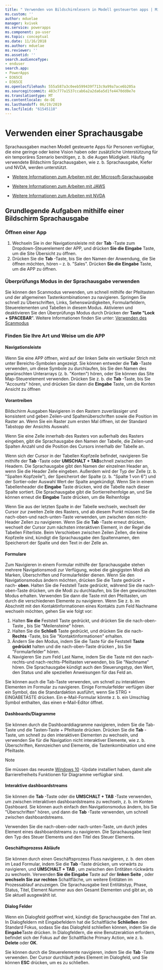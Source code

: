 ```yaml
---
title: " Verwenden von Bildschirmlesern in Modell gesteuerten apps | MicrosoftDocs"
ms.custom: ''
author: mduelae
manager: kvivek
ms.service: powerapps
ms.component: pa-user
ms.topic: conceptual
ms.date: 11/16/2018
ms.author: mduelae
ms.reviewer: ''
ms.assetid: ''
search.audienceType:
- enduser
search.app:
- PowerApps
- D365CE
- D365CE
ms.openlocfilehash: 555a587a3c0eeb599439f713c9a99a7ace6b205a
ms.sourcegitcommit: 483c777a1537ccab6a2a2da6a5d1fe4470dd0e7e
ms.translationtype: MT
ms.contentlocale: de-DE
ms.lasthandoff: 06/19/2019
ms.locfileid: "61545118"
---
```

# <a name="use-a-screen-reader"></a>Verwenden einer Sprachausgabe 


Sprachausgaben machen Modell gesteuerte Apps für Personen verfügbar, die eine geringe oder keine Vision haben oder zusätzliche Unterstützung für ein temporäres Szenario benötigen, z. b. die Augen Müdigkeit. Häufig verwendete Bildschirm Sprachausgaben, wie z. b. Sprachausgabe, Kiefer und NVDA, werden unterstützt. 

- [Weitere Informationen zum Arbeiten mit der Microsoft-Sprachausgabe](https://support.microsoft.com/help/22798)
- [Weitere Informationen zum Arbeiten mit JAWS](http://www.freedomscientific.com/Products/Blindness/JawsDocumentation)


- [Weitere Informationen zum Arbeiten mit NVDA](https://www.nvaccess.org/get-help/)


## <a name="basic-tasks-using-a-screen-reader"></a>Grundlegende Aufgaben mithilfe einer Bildschirm Sprachausgabe 

### <a name="open-an-app"></a>Öffnen einer App

1.  Wechseln Sie in der Navigationsleiste mit der **Tab** -Taste zum Dropdown-Steuerelement der APP, und drücken **Sie die Eingabe** Taste, um die Site Übersicht zu öffnen.
2.  Drücken Sie die **Tab** -Taste, bis Sie den Namen der Anwendung, die Sie öffnen möchten, hören – z. b. "Sales". Drücken **Sie die Eingabe** Taste, um die APP zu öffnen.

### <a name="use-scan-mode-in-narrator"></a>Überprüfungs Modus in der Sprachausgabe verwenden
Sie können den Scanmodus verwenden, um schnell mithilfe der Pfeiltasten und der allgemeinen Tastenkombinationen zu navigieren. Springen Sie schnell zu Überschriften, Links, Sehenswürdigkeiten, Formularfeldern, Steuerelementen und Tabellen in diesem Modus. Aktivieren und deaktivieren Sie den Überprüfungs Modus durch Drücken der **Taste "Lock + SPACEBAR**". Weitere Informationen finden Sie unter: [Verwenden des Scanmodus](https://support.microsoft.com/en-us/help/22809/windows-10-narrator-using-scan-mode)

### <a name="find-your-way-around-the-app"></a>Finden Sie Ihre Art und Weise um die APP

#### <a name="navigation-bar"></a>Navigationsleiste
Wenn Sie eine APP öffnen, wird auf der linken Seite ein vertikaler Strich mit unter Bereichs-Symbolen angezeigt. Sie können entweder die **Tab** -Taste verwenden, um diese Symbole zu durchlaufen, bis Sie den Namen des gewünschten Unterarrays (z. b. "Konten") hören, oder Sie können das Site Map-Steuerelement verwenden. Drücken Sie z. b. die **Tab** -Taste, bis Sie "Accounts" hören, und drücken Sie dann die **Eingabe** Taste, um die Konten Ansicht zu öffnen

#### <a name="grids"></a>Vorantreiben
Bildschirm Ausgaben Navigieren in den Rastern zuverlässiger und konsistent und geben Zeilen-und Spaltenüberschriften sowie die Position im Raster an. Wenn Sie ein Raster zum ersten Mal öffnen, ist der Standard Tabstopp der Ansichts Auswahl. 

Wenn Sie eine Zelle innerhalb des Rasters von außerhalb des Rasters eingeben, gibt die Sprachausgabe den Namen der Tabelle, die Zeilen-und Spalten Anzahl und die Position des Cursors innerhalb der Tabelle an.

Wenn sich der Cursor in der Tabellen Kopfzeile befindet, navigieren Sie mithilfe der **Tab** -Taste oder **UMSCHALT + TAB**schnell zwischen den Headern. Die Sprachausgabe gibt den Namen der einzelnen Header an, wenn Sie die Header Zelle eingeben. Außerdem wird der Typ der Zelle (z. b. "Spalten Kopfzeile"), der Speicherort der Spalte (z. b. "Spalte 1 von 6") und der Sortier-oder Auswahl Wert der Spalte angekündigt. Wenn Sie in einem Tabellenheader die **Eingabe** Taste drücken, wird die Tabelle nach dieser Spalte sortiert. Die Sprachausgabe gibt die Sortierreihenfolge an, und Sie können erneut die **Eingabe** Taste drücken, um die Reihenfolge

Wenn Sie aus der letzten Spalte in der Tabelle wechseln, wechselt der Cursor zur zweiten Zeile des Rasters, und ab diesem Punkt müssen Sie die nach-oben-und nach-unten-Taste verwenden, um zwischen den nicht-Header Zellen zu navigieren. Wenn Sie die **Tab** -Taste erneut drücken, wechselt der Cursor zum nächsten interaktiven Element, in der Regel die Tabellen Filterliste. Beim Verschieben zwischen Zeilen Zellen, die keine Kopfzeile sind, kündigt die Sprachausgabe den Spaltennamen, den Speicherort der Spalte und den Text in der Zelle an.

#### <a name="forms"></a>Formulare
Zum Navigieren in einem Formular mithilfe der Sprachausgabe stehen mehrere Navigationsmodi zur Verfügung, wobei die gängigsten Modi als Marken, Überschriften und Formularfelder dienen. Wenn Sie den Navigationsmodus ändern möchten, drücken Sie die Taste gedrückt + nach- **oben**. Halten Sie die Feststell Taste gedrückt, während Sie die nach-oben-Taste drücken, um die Modi zu durchlaufen, bis Sie den gewünschten Modus erhalten. Verwenden Sie dann die Taste mit den Pfeiltasten, um durch die verschiedenen Elemente zu navigieren. Wenn Sie z. b. im Abschnitt mit den Kontaktinformationen eines Kontakts zum Feld Nachname wechseln möchten, gehen Sie wie folgt vor:

1.  Halten **Sie die** Feststell Taste gedrückt, und drücken Sie die nach-oben-Taste **,** bis Sie "Meilensteine" hören.
2.  Halten Sie die **Schließ** Taste gedrückt, und drücken Sie die nach- **Rechts** -Taste, bis Sie "Kontaktinformationen" erhalten.
3.  Ändern Sie den Modus, indem Sie die Taste für die Feststell **Taste gedrückt** halten und die nach-oben-Taste drücken **,** bis Sie "Formularfelder" hören.
4.  Navigieren Sie zum Feld Last Name, indem Sie die Taste mit den nach-rechts-und nach-rechts-Pfeiltasten verwenden, bis Sie "Nachname" hören. Die Sprachausgabe kündigt auch den Steuerungstyp, den Wert, den Status und alle speziellen Anweisungen für das Feld an.

Sie können auch die Tab-Taste verwenden, um schnell zu interaktiven Elementen im Formular zu navigieren. Einige Formularfelder verfügen über ein Symbol, das die Standardaktion ausführt, wenn Sie STRG + EINGABETASTE drücken. Ein e-Mail-Formular könnte z. b. ein Umschlag Symbol enthalten, das einen e-Mail-Editor öffnet. 

#### <a name="dashboardscharts"></a>Dashboards/Diagramme
Sie können durch die Dashboarddiagramme navigieren, indem Sie die Tab-Taste und die Tasten-Taste + Pfeiltaste drücken. Drücken Sie die **Tab** -Taste, um schnell zu den interaktiven Elementen zu wechseln, und verwenden Sie für die Navigation nicht interaktiver Elemente, wie z. b. Überschriften, Kennzeichen und Elemente, die Tastenkombination und eine Pfeiltaste.


> [!NOTE]
> Sie müssen das neueste [Windows 10](http://www.microsoft.com/enable/products/windows10/default.aspx) -Update installiert haben, damit alle Barrierefreiheits Funktionen für Diagramme verfügbar sind.

#### <a name="interactive-dashboard-streams"></a>Interaktive dashboardstreams
Sie können die **Tab** -Taste oder die **UMSCHALT + TAB** -Taste verwenden, um zwischen interaktiven dashboardstreams zu wechseln, z. b. im Konten Dashboard. Sie können auch einfach den Navigationsmodus ändern, bis Sie "Überschriften" hören, und dann die **Tab** -Taste verwenden, um schnell zwischen dashboardstreams.

Verwenden Sie die nach-oben-oder nach-unten-Taste, um durch jedes Element eines dashboardstreams zu navigieren. Die Sprachausgabe liest den Typ des Steuer Elements und den Titel des Steuer Elements.

#### <a name="business-process-flows"></a>Geschäftsprozess Abläufe
Sie können durch einen Geschäftsprozess Fluss navigieren, z. b. den oben im Lead Formular, indem Sie die **Tab** -Taste drücken, um vorwärts zu navigieren, und **UMSCHALT + TAB** , um zwischen den Entitäten rückwärts zu wechseln. Verwenden **Sie die Eingabe** Taste auf der **linken Seite** , oder **wechseln Sie zur rechten** Schaltfläche, um weitere Entitäten im Prozessablauf anzuzeigen. Die Sprachausgabe liest Entitätstyp, Phase, Status, Titel, Element Nummer aus den Gesamt Elementen und gibt an, ob Sie aktuell ausgewählt ist.

#### <a name="dialog-boxes"></a>Dialog Felder

Wenn ein Dialogfeld geöffnet wird, kündigt die Sprachausgabe den Titel an. In Dialogfeldern mit Eingabefeldern hat die Schaltfläche **Schließen** den Standard Fokus, sodass Sie das Dialogfeld schließen können, indem Sie die **Eingabe**Taste drücken. In Dialogfeldern, die eine Benutzeraktion erfordern, befindet sich der Fokus auf der Schaltfläche Primary Action, wie z. b. **Delete** oder **OK**.

Sie können durch die Steuerelemente navigieren, indem Sie die **Tab** -Taste verwenden. Der Cursor durchläuft jedes Element im Dialogfeld, und Sie können **ESC** drücken, um es zu schließen.


